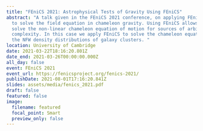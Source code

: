 ```yaml
---
title: "FEniCS 2021: Astrophysical Tests of Gravity Using FEniCS"
abstract: "A talk given in the FEniCS 2021 conference, on applying FEniCS/DOLFIN
  to solve the field equation in chameleon gravity. Using FEniCS allows one to
  solve the non-linear chameleon equation of motion for sources of arbitrary
  complexity. In this case we apply FEniCS to solve the chameleon equations for
  the NFW density distributions of galaxy clusters. "
location: University of Cambridge
date: 2021-03-22T18:16:20.801Z
date_end: 2021-03-26T00:00:00.000Z
all_day: false
event: FEniCS 2021
event_url: https://fenicsproject.org/fenics-2021/
publishDate: 2021-08-01T17:16:20.841Z
slides: assets/media/fenics_2021.pdf
draft: false
featured: false
image:
  filename: featured
  focal_point: Smart
  preview_only: false
---
```

